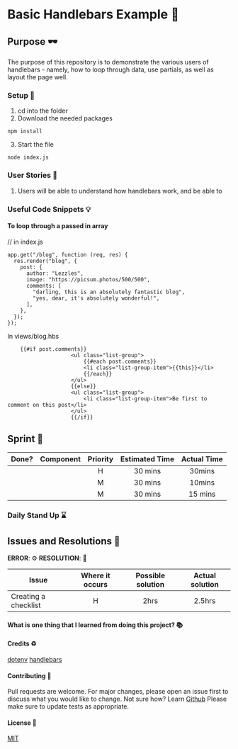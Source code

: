 # Basic Handlebars Example :rocket:

## Purpose :dark_sunglasses:

The purpose of this repository is to demonstrate the various users of handlebars - namely, how to loop through data, use partials, as well as layout the page well.

### Setup :open_book:

1. cd into the folder
2. Download the needed packages

```
npm install
```

3. Start the file

```
node index.js
```

### User Stories :telescope:

1. Users will be able to understand how handlebars work, and be able to

### Useful Code Snippets :bulb:

#### To loop through a passed in array

// in index.js

```
app.get("/blog", function (req, res) {
  res.render("blog", {
    post: {
      author: "Lezzles",
      image: "https://picsum.photos/500/500",
      comments: [
        "darling, this is an absolutely fantastic blog",
        "yes, dear, it's absolutely wonderful!",
      ],
    },
  });
});
```

In views/blog.hbs

```
    {{#if post.comments}}
                    <ul class="list-group">
                        {{#each post.comments}}
                        <li class="list-group-item">{{this}}</li>
                        {{/each}}
                    </ul>
                    {{else}}
                    <ul class="list-group">
                        <li class="list-group-item">Be first to comment on this post</li>
                    </ul>
                    {{/if}}

```

## Sprint :athletic_shoe:

| Done? | Component | Priority | Estimated Time | Actual Time |
| ----- | --------- | :------: | :------------: | :---------: |
|       |           |    H     |    30 mins     |   30mins    |
|       |           |    M     |    30 mins     |   10mins    |
|       |           |    M     |    30 mins     |   15 mins   |

### Daily Stand Up :hourglass:

## Issues and Resolutions :flashlight:

**ERROR**: :gear:
**RESOLUTION**: :key:

| Issue                | Where it occurs | Possible solution | Actual solution |
| -------------------- | :-------------: | :---------------: | :-------------: |
| Creating a checklist |        H        |       2hrs        |     2.5hrs      |

#### What is one thing that I learned from doing this project? :books:

#### Credits :recycle:

[dotenv]()
[handlebars]()

#### Contributing :round_pushpin:

Pull requests are welcome. For major changes, please open an issue first to discuss what you would like to change.
Not sure how? Learn [Github](https://www.youtube.com/watch?v=3RjQznt-8kE&list=PL4cUxeGkcC9goXbgTDQ0n_4TBzOO0ocPR)
Please make sure to update tests as appropriate.

#### License :memo:

[MIT](https://choosealicense.com/licenses/mit/)
